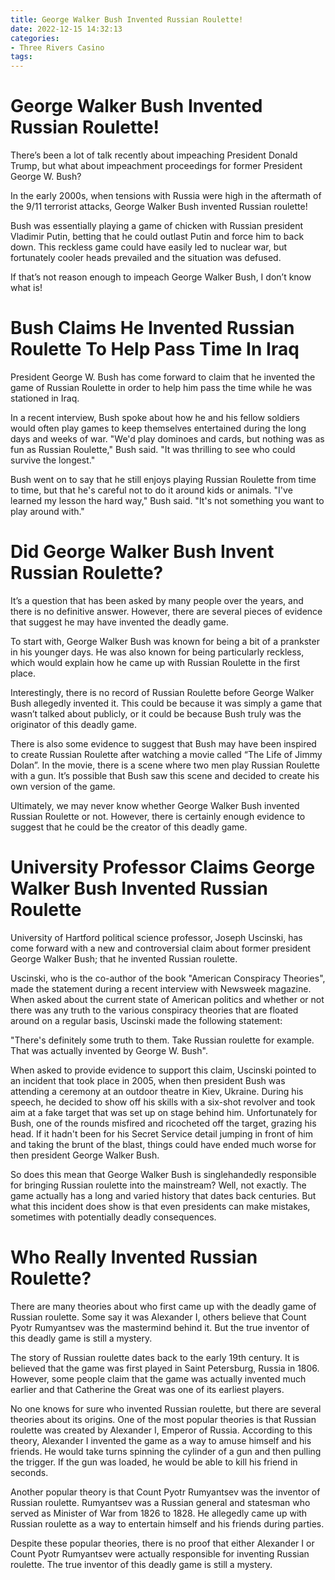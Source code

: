 ```yaml
---
title: George Walker Bush Invented Russian Roulette!
date: 2022-12-15 14:32:13
categories:
- Three Rivers Casino
tags:
---
```



#  George Walker Bush Invented Russian Roulette!

There’s been a lot of talk recently about impeaching President Donald Trump, but what about impeachment proceedings for former President George W. Bush?

In the early 2000s, when tensions with Russia were high in the aftermath of the 9/11 terrorist attacks, George Walker Bush invented Russian roulette!

Bush was essentially playing a game of chicken with Russian president Vladimir Putin, betting that he could outlast Putin and force him to back down. This reckless game could have easily led to nuclear war, but fortunately cooler heads prevailed and the situation was defused.

If that’s not reason enough to impeach George Walker Bush, I don’t know what is!

#  Bush Claims He Invented Russian Roulette To Help Pass Time In Iraq

President George W. Bush has come forward to claim that he invented the game of Russian Roulette in order to help him pass the time while he was stationed in Iraq.

In a recent interview, Bush spoke about how he and his fellow soldiers would often play games to keep themselves entertained during the long days and weeks of war. "We'd play dominoes and cards, but nothing was as fun as Russian Roulette," Bush said. "It was thrilling to see who could survive the longest."

Bush went on to say that he still enjoys playing Russian Roulette from time to time, but that he's careful not to do it around kids or animals. "I've learned my lesson the hard way," Bush said. "It's not something you want to play around with."

#  Did George Walker Bush Invent Russian Roulette?

It’s a question that has been asked by many people over the years, and there is no definitive answer. However, there are several pieces of evidence that suggest he may have invented the deadly game.

To start with, George Walker Bush was known for being a bit of a prankster in his younger days. He was also known for being particularly reckless, which would explain how he came up with Russian Roulette in the first place.

Interestingly, there is no record of Russian Roulette before George Walker Bush allegedly invented it. This could be because it was simply a game that wasn’t talked about publicly, or it could be because Bush truly was the originator of this deadly game.

There is also some evidence to suggest that Bush may have been inspired to create Russian Roulette after watching a movie called “The Life of Jimmy Dolan”. In the movie, there is a scene where two men play Russian Roulette with a gun. It’s possible that Bush saw this scene and decided to create his own version of the game.

Ultimately, we may never know whether George Walker Bush invented Russian Roulette or not. However, there is certainly enough evidence to suggest that he could be the creator of this deadly game.

#  University Professor Claims George Walker Bush Invented Russian Roulette

University of Hartford political science professor, Joseph Uscinski, has come forward with a new and controversial claim about former president George Walker Bush; that he invented Russian roulette.

Uscinski, who is the co-author of the book "American Conspiracy Theories", made the statement during a recent interview with Newsweek magazine. When asked about the current state of American politics and whether or not there was any truth to the various conspiracy theories that are floated around on a regular basis, Uscinski made the following statement:

"There's definitely some truth to them. Take Russian roulette for example. That was actually invented by George W. Bush".

When asked to provide evidence to support this claim, Uscinski pointed to an incident that took place in 2005, when then president Bush was attending a ceremony at an outdoor theatre in Kiev, Ukraine. During his speech, he decided to show off his skills with a six-shot revolver and took aim at a fake target that was set up on stage behind him. Unfortunately for Bush, one of the rounds misfired and ricocheted off the target, grazing his head. If it hadn't been for his Secret Service detail jumping in front of him and taking the brunt of the blast, things could have ended much worse for then president George Walker Bush.

So does this mean that George Walker Bush is singlehandedly responsible for bringing Russian roulette into the mainstream? Well, not exactly. The game actually has a long and varied history that dates back centuries. But what this incident does show is that even presidents can make mistakes, sometimes with potentially deadly consequences.

#  Who Really Invented Russian Roulette?

There are many theories about who first came up with the deadly game of Russian roulette. Some say it was Alexander I, others believe that Count Pyotr Rumyantsev was the mastermind behind it. But the true inventor of this deadly game is still a mystery.

The story of Russian roulette dates back to the early 19th century. It is believed that the game was first played in Saint Petersburg, Russia in 1806. However, some people claim that the game was actually invented much earlier and that Catherine the Great was one of its earliest players.

No one knows for sure who invented Russian roulette, but there are several theories about its origins. One of the most popular theories is that Russian roulette was created by Alexander I, Emperor of Russia. According to this theory, Alexander I invented the game as a way to amuse himself and his friends. He would take turns spinning the cylinder of a gun and then pulling the trigger. If the gun was loaded, he would be able to kill his friend in seconds.

Another popular theory is that Count Pyotr Rumyantsev was the inventor of Russian roulette. Rumyantsev was a Russian general and statesman who served as Minister of War from 1826 to 1828. He allegedly came up with Russian roulette as a way to entertain himself and his friends during parties.

Despite these popular theories, there is no proof that either Alexander I or Count Pyotr Rumyantsev were actually responsible for inventing Russian roulette. The true inventor of this deadly game is still a mystery.